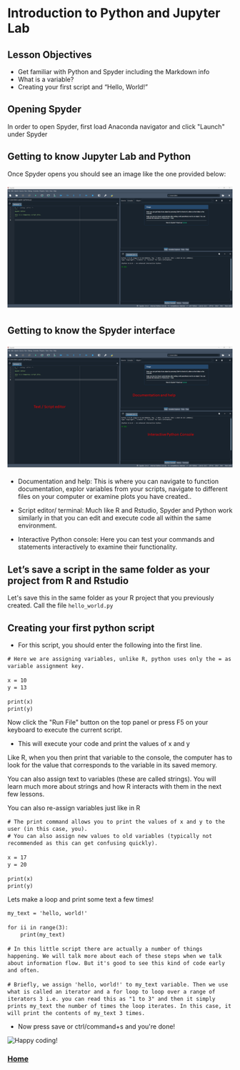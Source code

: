 # Introduction to Python and Jupyter Lab

## Lesson Objectives
* Get familiar with Python and Spyder including the Markdown info
* What is a variable?
* Creating your first script and “Hello, World!”

## Opening Spyder

In order to open Spyder, first load Anaconda navigator and click "Launch" under Spyder



## Getting to know Jupyter Lab and Python

Once Spyder opens you should see an image like the one provided below:


<img src="spyder_interface.png" class="inline"/>


## Getting to know the Spyder interface

<img src="spyder_labeled.png" class="inline"/>



* Documentation and help: This is where you can navigate to function documentation, explor variables from your scripts, navigate to different files on your computer or examine plots you have created..

* Script editor/ terminal: Much like R and Rstudio, Spyder and Python work similarly in that you can edit and execute code all within the same environment.

* Interactive Python console: Here you can test your commands and statements interactively to examine their functionality.

## Let’s save a script in the same folder as your project from R and Rstudio

Let's save this in the same folder as your R project that you previously created. Call the file ```hello_world.py```

## Creating your first python script
* For this script, you should enter the following into the first line.

```
# Here we are assigning variables, unlike R, python uses only the = as variable assignment key. 

x = 10
y = 13

print(x)
print(y)
```

Now click the "Run File" button on the top panel or press F5 on your keyboard to execute the current script.


* This will execute your code and print the values of x and y

Like R, when you then print that variable to the console, the computer has to look for the value that corresponds to the variable in its saved memory.

You can also assign text to variables (these are called strings). You will learn much more about strings and how R interacts with them in the next few lessons.

You can also re-assign variables just like in R
```
# The print command allows you to print the values of x and y to the user (in this case, you).
# You can also assign new values to old variables (typically not recommended as this can get confusing quickly).

x = 17
y = 20

print(x)
print(y)
```
Lets make a loop and print some text a few times!

```
my_text = 'hello, world!'

for ii in range(3):
    print(my_text)

# In this little script there are actually a number of things happening. We will talk more about each of these steps when we talk about information flow. But it's good to see this kind of code early and often.

# Briefly, we assign 'hello, world!' to my_text variable. Then we use what is called an iterator and a for loop to loop over a range of iterators 3 i.e. you can read this as "1 to 3" and then it simply prints my_text the number of times the loop iterates. In this case, it will print the contents of my_text 3 times. 
```

* Now press save or ctrl/command+s and you're done!



![Happy coding!](https://media.giphy.com/media/Dh5q0sShxgp13DwrvG/giphy.gif)


### [Home](https://bdeck8317.github.io/compPsy.github.io/)
